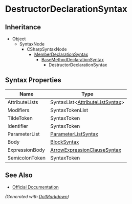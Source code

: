 # DestructorDeclarationSyntax

## Inheritance

* Object
  * SyntaxNode
    * CSharpSyntaxNode
      * [MemberDeclarationSyntax](MemberDeclarationSyntax.md)
        * [BaseMethodDeclarationSyntax](BaseMethodDeclarationSyntax.md)
          * DestructorDeclarationSyntax

## Syntax Properties

| Name           | Type                                                          |
| -------------- | ------------------------------------------------------------- |
| AttributeLists | SyntaxList\<[AttributeListSyntax](AttributeListSyntax.md)>    |
| Modifiers      | SyntaxTokenList                                               |
| TildeToken     | SyntaxToken                                                   |
| Identifier     | SyntaxToken                                                   |
| ParameterList  | [ParameterListSyntax](ParameterListSyntax.md)                 |
| Body           | [BlockSyntax](BlockSyntax.md)                                 |
| ExpressionBody | [ArrowExpressionClauseSyntax](ArrowExpressionClauseSyntax.md) |
| SemicolonToken | SyntaxToken                                                   |

## See Also

* [Official Documentation](https://docs.microsoft.com/en-us/dotnet/api/microsoft.codeanalysis.csharp.syntax.destructordeclarationsyntax)


*\(Generated with [DotMarkdown](http://github.com/JosefPihrt/DotMarkdown)\)*